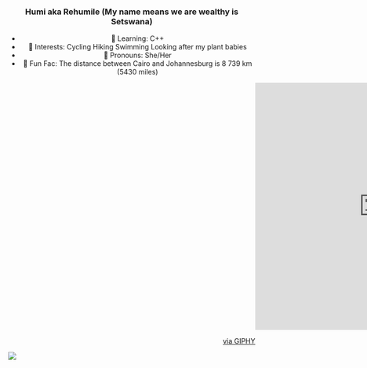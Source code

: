 <div align="center">
  
### Humi aka Rehumile (My name means we are wealthy is Setswana)

  
  - 🌺 Learning: C++
  - 🌺 Interests: Cycling Hiking Swimming Looking after my plant babies 
  - 🌺 Pronouns: She/Her
  - 🌺 Fun Fac: The distance between Cairo and Johannesburg is  8 739 km (5430 miles)
 
 </div>
  

<!--
**Humunchi/Humunchi** is a ✨ _special_ ✨ repository because its `README.md` (this file) appears on your GitHub profile.

Here are some ideas to get you started:

- 🔭 I’m currently working on ...
- 🌱 I’m currently learning ...
- 👯 I’m looking to collaborate on ...
- 🤔 I’m looking for help with ...
- 💬 Ask me about ...
- 📫 How to reach me: ...
- 😄 Pronouns: ...
- ⚡ Fun fact: ...
<div align="center">

<img src="https://github-readme-stats.vercel.app/api/top-langs/?username=Humunchi&layout=compact&theme=blue-green"/>
</div>
-->
<div align="right">
<div style="width:100%;height:0;padding-bottom:100%;position:relative;"><iframe src="https://giphy.com/embed/hVsfjWYbNgAzIu573S" width="100%" height="100%" style="position:absolute" frameBorder="0" class="giphy-embed" allowFullScreen></iframe></div><p><a href="https://giphy.com/gifs/gnomo-gnomoeu-hVsfjWYbNgAzIu573S">via GIPHY</a></p>
</div>

<div align="left">
<img src="https://github-readme-stats.vercel.app/api?username=Humunchi&&show_icons=true&theme=blue-green"/>

</div>
